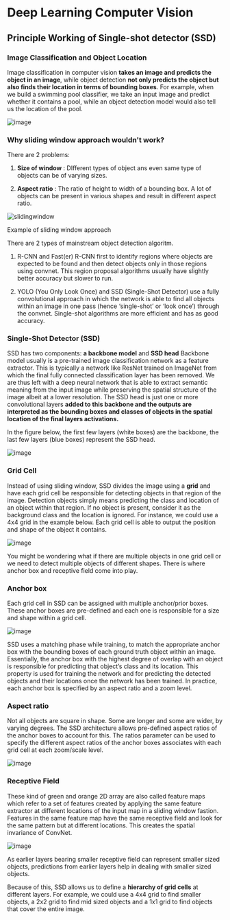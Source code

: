 # Deep Learning Computer Vision 

## Principle Working of Single-shot detector (SSD)
### Image Classification and Object Location


Image classification in computer vision **takes an image and predicts the object in an image**, while object detection **not only predicts the object but also finds their location in terms of bounding boxes**. For example, when we build a swimming pool classifier, we take an input image and predict whether it contains a pool, while an object detection model would also tell us the location of the pool.

![image](https://user-images.githubusercontent.com/77944932/166629065-c10f50af-5cc2-4b4c-a0a3-19563766e7be.png)

### Why sliding window approach wouldn't work?

There are 2 problems:
1. **Size of window** : DIfferent types of object ans even same type of objects can be of varying sizes.

2. **Aspect ratio** : The ratio of height to width of a bounding box. A lot of objects can be present in various shapes and result in different aspect ratio.

![slidingwindow](https://user-images.githubusercontent.com/77944932/166629575-6ec5301a-816c-4436-87a6-765e6b57ca11.gif)

Example of sliding window approach

There are 2 types of mainstream object detection algoritm.

1) R-CNN and Fast(er) R-CNN first to identify regions where objects are expected to be found and then detect objects only in those regions using convnet. This region proposal algorithms usually have slightly better accuracy but slower to run.

2) YOLO (You Only Look Once) and SSD (Single-Shot Detector) use a fully convolutional approach in which the network is able to find all objects within an image in one pass (hence ‘single-shot’ or ‘look once’) through the convnet. Single-shot algorithms are more efficient and has as good accuracy.

### Single-Shot Detector (SSD)

SSD has two components: **a backbone model** and **SSD head** Backbone model usually is a pre-trained image classification network as a feature extractor. This is typically a network like ResNet trained on ImageNet from which the final fully connected classification layer has been removed. We are thus left with a deep neural network that is able to extract semantic meaning from the input image while preserving the spatial structure of the image albeit at a lower resolution. The SSD head is just one or more convolutional layers **added to this backbone and the outputs are interpreted as the bounding boxes and classes of objects in the spatial location of the final layers activations.**

In the figure below, the first few layers (white boxes) are the backbone, the last few layers (blue boxes) represent the SSD head.

![image](https://user-images.githubusercontent.com/77944932/166630254-df602e34-5d26-4f45-b213-98a2114c50ea.png)

### Grid Cell

Instead of using sliding window, SSD divides the image using a **grid** and have each grid cell be responsible for detecting objects in that region of the image. Detection objects simply means predicting the class and location of an object within that region. If no object is present, consider it as the background class and the location is ignored. For instance, we could use a 4x4 grid in the example below. Each grid cell is able to output the position and shape of the object it contains.

![image](https://user-images.githubusercontent.com/77944932/166630508-5a5b3be8-6629-413a-9866-cd52dc4f10cd.png)

You might be wondering what if there are multiple objects in one grid cell or we need to detect multiple objects of different shapes. There is where anchor box and receptive field come into play.

### Anchor box

Each grid cell in SSD can be assigned with multiple anchor/prior boxes. These anchor boxes are pre-defined and each one is responsible for a size and shape within a grid cell.

![image](https://user-images.githubusercontent.com/77944932/166630611-f599c60d-414a-4b8d-b5cc-1c959e4ae355.png)

SSD uses a matching phase while training, to match the appropriate anchor box with the bounding boxes of each ground truth object within an image. Essentially, the anchor box with the highest degree of overlap with an object is responsible for predicting that object’s class and its location. This property is used for training the network and for predicting the detected objects and their locations once the network has been trained. In practice, each anchor box is specified by an aspect ratio and a zoom level.

### Aspect ratio

Not all objects are square in shape. Some are longer and some are wider, by varying degrees. The SSD architecture allows pre-defined aspect ratios of the anchor boxes to account for this. The ratios parameter can be used to specify the different aspect ratios of the anchor boxes associates with each grid cell at each zoom/scale level.

![image](https://user-images.githubusercontent.com/77944932/166630811-391d00d5-6e75-47be-92da-2df7848e781c.png)

### Receptive Field

These kind of green and orange 2D array are also called feature maps which refer to a set of features created by applying the same feature extractor at different locations of the input map in a sliding window fastion. Features in the same feature map have the same receptive field and look for the same pattern but at different locations. This creates the spatial invariance of ConvNet.

![image](https://user-images.githubusercontent.com/77944932/166630935-ec8bd7ff-ef4b-4dd6-952e-06753d43f4e4.png)

As earlier layers bearing smaller receptive field can represent smaller sized objects, predictions from earlier layers help in dealing with smaller sized objects.

Because of this, SSD allows us to define a **hierarchy of grid cells** at different layers. For example, we could use a 4x4 grid to find smaller objects, a 2x2 grid to find mid sized objects and a 1x1 grid to find objects that cover the entire image.







